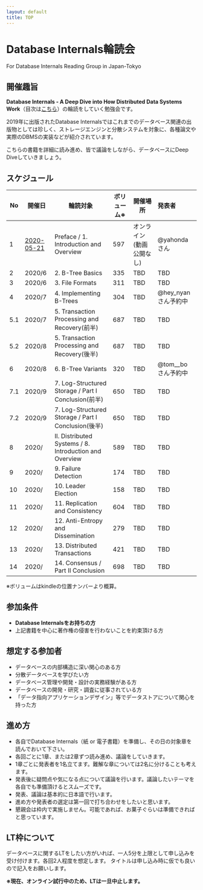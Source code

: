```yaml
---
layout: default
title: TOP
---
```


# Database Internals輪読会
For Database Internals Reading Group in Japan-Tokyo

## 開催趣旨
**Database Internals - A Deep Dive into How Distributed Data Systems Work**（目次は[こちら](https://www.oreilly.com/library/view/database-internals/9781492040330/)）の輪読をしていく勉強会です。

2019年に出版されたDatabase Internalsではこれまでのデータベース関連の出版物としては珍しく、ストレージエンジンと分散システムを対象に、各種論文や実際のDBMSの実装などが紹介されています。

こちらの書籍を詳細に読み進め、皆で議論をしながら、データベースにDeep Diveしていきましょう。

## スケジュール

|No|開催日|輪読対象|ボリューム※|開催場所|発表者|
|-----|-----|-----|-----|-----|:-----|
|1|[2020-05-21](./No01/20200220/agenda.html)|Preface / 1. Introduction and Overview|597|オンライン(動画公開なし)|@yahonda さん|
|2|2020/6|2. B-Tree Basics|335|TBD|TBD|
|3|2020/6|3. File Formats|311|TBD|TBD|
|4|2020/7|4. Implementing B-Trees|304|TBD|@hey_nyan さん予約中|
|5.1|2020/7|5. Transaction Processing and Recovery(前半)|687|TBD|TBD|
|5.2|2020/8|5. Transaction Processing and Recovery(後半)|687|TBD|TBD|
|6|2020/8|6. B-Tree Variants|320|TBD|@tom__bo さん予約中|
|7.1|2020/9|7. Log-Structured Storage / Part I Conclusion(前半)|650|TBD|TBD|
|7.2|2020/9|7. Log-Structured Storage / Part I Conclusion(後半)|650|TBD|TBD|
|8|2020/|II. Distributed Systems / 8. Introduction and Overview|589|TBD|TBD|
|9|2020/|9. Failure Detection|174|TBD|TBD|
|10|2020/|10. Leader Election|158|TBD|TBD|
|11|2020/|11. Replication and Consistency|604|TBD|TBD|
|12|2020/|12. Anti-Entropy and Dissemination|279|TBD|TBD|
|13|2020/|13. Distributed Transactions|421|TBD|TBD|
|14|2020/|14. Consensus / Part II Conclusion|698|TBD|TBD|

※ボリュームはkindleの位置ナンバーより概算。

## 参加条件

- **Database Internalsをお持ちの方**
- 上記書籍を中心に著作権の侵害を行わないことを約束頂ける方

## 想定する参加者

- データベースの内部構造に深い関心のある方
- 分散データベースを学びたい方
- データベース管理や開発・設計の実務経験がある方
- データベースの開発・研究・調査に従事されている方
- 「データ指向アプリケーションデザイン」等でデータストアについて関心を持った方

## 進め方

- 各自でDatabase Internals（紙 or 電子書籍）を準備し、その日の対象章を読んでおいて下さい。
- 各回ごとに1章、または2章ずつ読み進め、議論をしていきます。
- 1章ごとに発表者を1名立てます。難解な章については2名に分けることも考えます。
- 発表後に疑問点や気になる点について議論を行います。議論したいテーマを各自でも準備頂けるとスムーズです。
- 発表、議論は基本的に日本語で行います。
- 進め方や発表者の選定は第一回で打ち合わせをしたいと思います。
- 懇親会は枠内で実施しません。可能であれば、お菓子ぐらいは準備できればと思っています。

## LT枠について
データベースに関するLTをしたい方がいれば、一人5分を上限として申し込みを受け付けます。各回2人程度を想定します。
タイトルは申し込み時に仮でも良いので記入をお願いします。

**※現在、オンライン試行中のため、LTは一旦中止します。**
